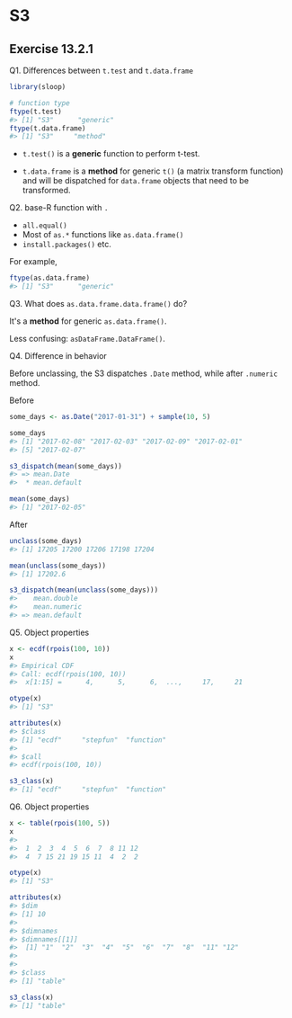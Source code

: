 # S3

## Exercise 13.2.1 

Q1. Differences between `t.test` and `t.data.frame`


```r
library(sloop)

# function type
ftype(t.test)
#> [1] "S3"      "generic"
ftype(t.data.frame)
#> [1] "S3"     "method"
```

- `t.test()` is a **generic** function to perform t-test.

- `t.data.frame` is a **method** for generic `t()` (a matrix transform function) and will be dispatched for `data.frame` objects that need to be transformed.

Q2. base-R function with `.`

- `all.equal()`
- Most of `as.*` functions like `as.data.frame()`
- `install.packages()`
etc.

For example,


```r
ftype(as.data.frame)
#> [1] "S3"      "generic"
```

Q3. What does `as.data.frame.data.frame()` do?
 
It's a **method** for generic `as.data.frame()`.

Less confusing: `asDataFrame.DataFrame()`.

Q4. Difference in behavior

Before unclassing, the S3 dispatches `.Date` method, while after `.numeric` method.

Before


```r
some_days <- as.Date("2017-01-31") + sample(10, 5)

some_days
#> [1] "2017-02-08" "2017-02-03" "2017-02-09" "2017-02-01"
#> [5] "2017-02-07"

s3_dispatch(mean(some_days))
#> => mean.Date
#>  * mean.default

mean(some_days)
#> [1] "2017-02-05"
```

After


```r
unclass(some_days)
#> [1] 17205 17200 17206 17198 17204

mean(unclass(some_days))
#> [1] 17202.6

s3_dispatch(mean(unclass(some_days)))
#>    mean.double
#>    mean.numeric
#> => mean.default
```

Q5. Object properties


```r
x <- ecdf(rpois(100, 10))
x
#> Empirical CDF 
#> Call: ecdf(rpois(100, 10))
#>  x[1:15] =      4,      5,      6,  ...,     17,     21

otype(x)
#> [1] "S3"

attributes(x)
#> $class
#> [1] "ecdf"     "stepfun"  "function"
#> 
#> $call
#> ecdf(rpois(100, 10))

s3_class(x)
#> [1] "ecdf"     "stepfun"  "function"
```

Q6. Object properties


```r
x <- table(rpois(100, 5))
x
#> 
#>  1  2  3  4  5  6  7  8 11 12 
#>  4  7 15 21 19 15 11  4  2  2

otype(x)
#> [1] "S3"

attributes(x)
#> $dim
#> [1] 10
#> 
#> $dimnames
#> $dimnames[[1]]
#>  [1] "1"  "2"  "3"  "4"  "5"  "6"  "7"  "8"  "11" "12"
#> 
#> 
#> $class
#> [1] "table"

s3_class(x)
#> [1] "table"
```
